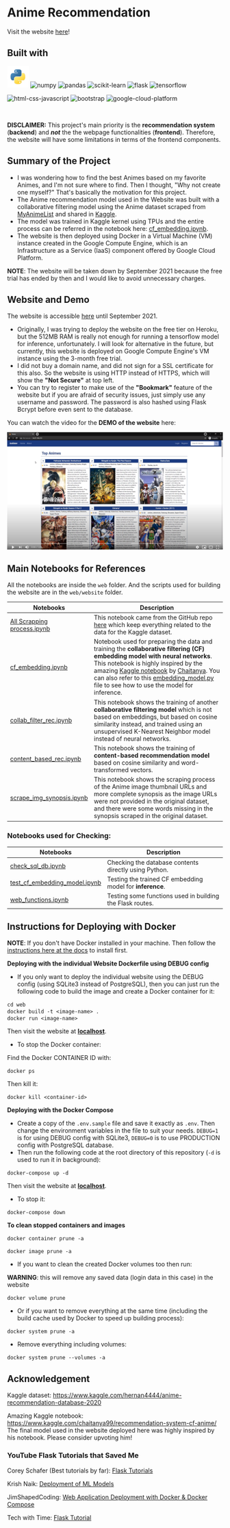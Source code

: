 # Anime Recommendation

Visit the website [here](http://34.87.106.210/)!

## Built with
<img height="50" src="https://raw.githubusercontent.com/github/explore/80688e429a7d4ef2fca1e82350fe8e3517d3494d/topics/python/python.png" alt="python"> <img height="50" src="https://raw.githubusercontent.com/numpy/numpy/7e7f4adab814b223f7f917369a72757cd28b10cb/branding/icons/numpylogo.svg" alt="numpy"> <img height="50" src="https://raw.githubusercontent.com/pandas-dev/pandas/761bceb77d44aa63b71dda43ca46e8fd4b9d7422/web/pandas/static/img/pandas.svg" alt="pandas"> <img height="50" src="https://upload.wikimedia.org/wikipedia/commons/thumb/0/05/Scikit_learn_logo_small.svg/1280px-Scikit_learn_logo_small.svg.png" alt="scikit-learn"> <img height="50" src="https://upload.wikimedia.org/wikipedia/commons/thumb/3/3c/Flask_logo.svg/1280px-Flask_logo.svg.png" alt="flask"> <img height="50" src="https://idroot.us/wp-content/uploads/2019/03/TensorFlow-logo.png" alt="tensorflow">

<img height="60" src="https://i.pinimg.com/originals/42/3b/97/423b97b41c8b420d28e84f9b07a530ec.png" alt="html-css-javascript">  <img height="60" src="https://i.pinimg.com/originals/c1/78/5d/c1785d50a929254419fa4aad0560b058.png" alt="bootstrap">  <img height="60" src="https://i.pinimg.com/originals/40/58/3b/40583b9485486616cc310cf5c5282b85.png" alt="google-cloud-platform">

<br>

**DISCLAIMER:** This project's main priority is the **recommendation system** (**backend**) and ***not*** the the webpage functionalities (**frontend**). Therefore, the website will have some limitations in terms of the frontend components.

## Summary of the Project
- I was wondering how to find the best Animes based on my favorite Animes, and I'm not sure where to find. Then I thought, "Why not create one myself?" That's basically the motivation for this project.
- The Anime recommendation model used in the Website was built with a collaborative filtering model using the Anime dataset scraped from [MyAnimeList](https://myanimelist.net/) and shared in [Kaggle](https://www.kaggle.com/hernan4444/anime-recommendation-database-2020).
- The model was trained in Kaggle kernel using TPUs and the entire process can be referred in the notebook here: [cf_embedding.ipynb](https://github.com/ansonnn07/Anime-Recommendation/blob/main/web/cf_embedding.ipynb).
- The website is then deployed using Docker in a Virtual Machine (VM) instance created in the Google Compute Engine, which is an Infrastructure as a Service (IaaS) component offered by Google Cloud Platform.

**NOTE**: The website will be taken down by September 2021 because the free trial has ended by then and I would like to avoid unnecessary charges.

## Website and Demo
The website is accessible [here](http://34.87.106.210/) until September 2021.
- Originally, I was trying to deploy the website on the free tier on Heroku, but the 512MB RAM is really not enough for running a tensorflow model for inference, unfortunately. I will look for alternative in the future, but currently, this website is deployed on Google Compute Engine's VM instance using the 3-month free trial.
- I did not buy a domain name, and did not sign for a SSL certificate for this also. So the website is using HTTP instead of HTTPS, which will show the **"Not Secure"** at top left.
- You can try to register to make use of the **"Bookmark"** feature of the website but if you are afraid of security issues, just simply use any username and password. The password is also hashed using Flask Bcrypt before even sent to the database.

You can watch the video for the **DEMO of the website** here:

[![website demo](website_demo.png)](https://youtu.be/SgnyXSIhGR8)


## Main Notebooks for References
All the notebooks are inside the `web` folder. And the scripts used for building the website are in the `web/website` folder.

| Notebooks                                                                                                                      | Description                                                                                                                                                                                                                                                                                                            |
|--------------------------------------------------------------------------------------------------------------------------------|------------------------------------------------------------------------------------------------------------------------------------------------------------------------------------------------------------------------------------------------------------------------------------------------------------------------|
| [All Scrapping process.ipynb](https://github.com/ansonnn07/Anime-Recommendation/blob/main/web/All%20Scrapping%20process.ipynb) | This notebook came from the GitHub repo [here](https://github.com/Hernan4444/MyAnimeList-Database) which keep everything related to the data for the Kaggle dataset.                                                                                                                                                   |
| [cf_embedding.ipynb](https://github.com/ansonnn07/Anime-Recommendation/blob/main/web/cf_embedding.ipynb)                       | Notebook used for preparing the data and training the **collaborative filtering (CF) embedding model with neural networks**. This notebook is highly inspired by the amazing [Kaggle notebook](https://www.kaggle.com/chaitanya99/recommendation-system-cf-anime/) by [Chaitanya](https://www.kaggle.com/chaitanya99). You can also refer to this [embedding_model.py](https://github.com/ansonnn07/Anime-Recommendation/blob/main/web/website/embedding_model.py) file to see how to use the model for inference.|
| [collab_filter_rec.ipynb](https://github.com/ansonnn07/Anime-Recommendation/blob/main/web/collab_filter_rec.ipynb)             | This notebook shows the training of another **collaborative filtering model** which is not based on embeddings, but based on cosine similarity instead, and trained using an unsupervised K-Nearest Neighbor model instead of neural networks.                                                                         |
| [content_based_rec.ipynb](https://github.com/ansonnn07/Anime-Recommendation/blob/main/web/content_based_rec.ipynb)             | This notebook shows the training of **content-based recommendation model** based on cosine similarity and word-transformed vectors.                                                                                                                                                                                    |
| [scrape_img_synopsis.ipynb](https://github.com/ansonnn07/Anime-Recommendation/blob/main/web/scrape_img_synopsis.ipynb)         | This notebook shows the scraping process of the Anime image thumbnail URLs and more complete synopsis as the image URLs were not provided in the original dataset, and there were some words missing in the synopsis scraped in the original dataset.                                                                  |

### Notebooks used for Checking:
| Notebooks                                                                                                                      | Description                                               |
|--------------------------------------------------------------------------------------------------------------------------------|-----------------------------------------------------------|
| [check_sql_db.ipynb](https://github.com/ansonnn07/Anime-Recommendation/blob/main/web/check_sql_db.ipynb)                       | Checking the database contents directly using Python.     |
| [test_cf_embedding_model.ipynb](https://github.com/ansonnn07/Anime-Recommendation/blob/main/web/test_cf_embedding_model.ipynb) | Testing the trained CF embedding model for **inference**. |
| [web_functions.ipynb](https://github.com/ansonnn07/Anime-Recommendation/blob/main/web/web_functions.ipynb)                     | Testing some functions used in building the Flask routes. |

## Instructions for Deploying with Docker
**NOTE**: If you don't have Docker installed in your machine. Then follow the [instructions here at the docs](https://docs.docker.com/get-docker/) to install first.


**Deploying with the individual Website Dockerfile using DEBUG config**
- If you only want to deploy the individual website using the DEBUG config (using SQLite3 instead of PostgreSQL), then you can just run the following code to build the image and create a Docker container for it:

```
cd web
docker build -t <image-name> .
docker run <image-name>
```
Then visit the website at [**localhost**](http://localhost).
- To stop the Docker container:

Find the Docker CONTAINER ID with:
```
docker ps
```
Then kill it:
```
docker kill <container-id>
```
**Deploying with the Docker Compose**
- Create a copy of the `.env.sample` file and save it exactly as `.env`. Then change the environment variables in the file to suit your needs. `DEBUG=1` is for using DEBUG config with SQLite3, `DEBUG=0` is to use PRODUCTION config with PostgreSQL database.
- Then run the following code at the root directory of this repository (`-d` is used to run it in background):

```
docker-compose up -d
```
Then visit the website at [**localhost**](http://localhost).
- To stop it:
```
docker-compose down
```
**To clean stopped containers and images**
```
docker container prune -a
```
```
docker image prune -a
```
- If you want to clean the created Docker volumes too then run:

**WARNING**: this will remove any saved data (login data in this case) in the website
```
docker volume prune
```
- Or if you want to remove everything at the same time (including the build cache used by Docker to speed up building process):
```
docker system prune -a
```
- Remove everything including volumes:
```
docker system prune --volumes -a
```

## Acknowledgement

Kaggle dataset: https://www.kaggle.com/hernan4444/anime-recommendation-database-2020 <br>

Amazing Kaggle notebook: https://www.kaggle.com/chaitanya99/recommendation-system-cf-anime/ <br> The final model used in the website deployed here was highly inspired by his notebook. Please consider upvoting him!

### YouTube Flask Tutorials that Saved Me
Corey Schafer (Best tutorials by far): [Flask Tutorials](https://youtube.com/playlist?list=PL-osiE80TeTs4UjLw5MM6OjgkjFeUxCYH)

Krish Naik: [Deployment of ML Models](https://www.youtube.com/playlist?list=PLZoTAELRMXVOAvUbePX1lTdxQR8EY35Z1)

JimShapedCoding: [Web Application Deployment with Docker & Docker Compose](https://www.youtube.com/playlist?list=PLOkVupluCIjtjNDlZOb2ebib1aIvAivhx)

Tech with Time: [Flask Tutorial](https://youtu.be/dam0GPOAvVI)